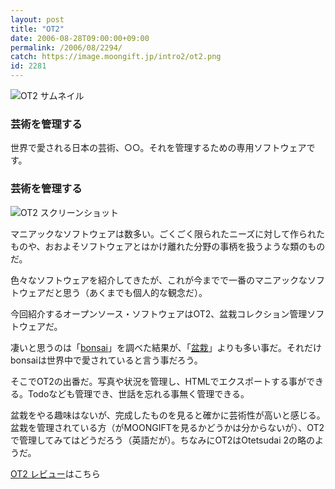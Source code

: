 ```yaml
---
layout: post
title: "OT2"
date: 2006-08-28T09:00:00+09:00
permalink: /2006/08/2294/
catch: https://image.moongift.jp/intro2/ot2.png
id: 2281
---
```

 ![OT2 サムネイル](https://image.moongift.jp/intro2/ot2.t.png "OT2 サムネイル")
  

### 芸術を管理する
  
世界で愛される日本の芸術、○○。それを管理するための専用ソフトウェアです。  
<!--more-->  

### 芸術を管理する
  

![OT2 スクリーンショット](https://image.moongift.jp/intro2/ot2.png "OT2 スクリーンショット")

  

マニアックなソフトウェアは数多い。ごくごく限られたニーズに対して作られたものや、おおよそソフトウェアとはかけ離れた分野の事柄を扱うような類のものだ。

  

色々なソフトウェアを紹介してきたが、これが今までで一番のマニアックなソフトウェアだと思う（あくまでも個人的な観念だ）。

  

今回紹介するオープンソース・ソフトウェアはOT2、盆栽コレクション管理ソフトウェアだ。

  

凄いと思うのは「[bonsai](http://www.google.com/search?q=bonsai&start=0&ie=utf-8&oe=utf-8)」を調べた結果が、「[盆栽](http://www.google.com/search?q=%E7%9B%86%E6%A0%BD&start=0&ie=utf-8&oe=utf-8)」よりも多い事だ。それだけbonsaiは世界中で愛されていると言う事だろう。

  

そこでOT2の出番だ。写真や状況を管理し、HTMLでエクスポートする事ができる。Todoなども管理でき、世話を忘れる事無く管理できる。

  

盆栽をやる趣味はないが、完成したものを見ると確かに芸術性が高いと感じる。盆栽を管理されている方（がMOONGIFTを見るかどうかは分からないが）、OT2で管理してみてはどうだろう（英語だが）。ちなみにOT2はOtetsudai 2の略のようだ。

  

[OT2 レビュー](http://oss.moongift.jp/review/i-2295.html)はこちら

